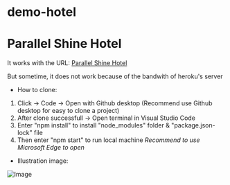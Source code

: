 # demo-hotel
# Parallel Shine Hotel

It works with the URL: [Parallel Shine Hotel](https://demo-hotel-live.herokuapp.com/?fbclid=IwAR0MEI4_9huVQH1n4WCogfhiokQHV4OgaP14CPMVE3lJRiD0uKh2c-EGbPQ)

But sometime, it does not work because of the bandwith of heroku's server


* How to clone:
1. Click -> Code -> Open with Github desktop (Recommend use Github desktop for easy to clone a project)
2. After clone successfull -> Open terminal in Visual Studio Code 
3. Enter "npm install" to install "node_modules" folder & "package.json-lock" file
4. Then enter "npm start" to run local machine
_Recommend to use Microsoft Edge to open_

* Illustration image:

![Image](https://lh3.googleusercontent.com/Sfpo1qb0yJLWZUc2f6lSdsPspvZfkyOmJszluLOfd6u5NzK6FVYcev5sLishCrveWUqFlMLnYmyA8T-Vh2HPXe7FXmmND-_tLF_1asRuwhoZGlxP-wpftPstxwVcGGB08lqa1cgZiWpj56FvS3ZQO19fwqgBrdwUpNS3ux_eQ0YSDq9ZtOqs7z93t_HAI_LbQsbPPYtwsltn6wz6pXT4gyfPcklvw2m3R1ZdsSWqCxOh12A58_pIwKxEe9Ecsuzcrpr8LiVvddM1OqjiHHKLA2waoqnQGdnDT4NtsMJoeOTc3FJFQjrl-zxlEtUE4T98C6BwrO2jsgKPw6pxVtBZIyTukj2_Q0XSSo1RkWLpCKQYRNzZXv26bfLI19twVMvpeGbHDK_tVjHFonYkYkhjzQ4Ek6PBp7svZY8N0pP-hAJmFtI63b6ZAPFmRA4ludsUiN1UwJTAXjwkzK8M9fOHYFfJFEoztneZmhcM9njZI8FAFvvia1lNtK3UQ7dEnJcSek74628_CxTpwb_c5HVS9UAoj6b_optm8giwiaCNdQmGSgQPQGOC4GJcMkGPmiGSF01vGynr1iHIFZpoEHsU4S_bAnfLOjIVbQYK29bu-xm10bVjya2yMCzcmI-yBP6ZYXk6uH2ptgnYsefM1LRB9mKW-24BwaD3pGFE6VtI9C5qO6rrI8Pdr2VZF51UFUBUMkmF0yOMA9QCk-390RDoLBP-yw=w377-h189-no?authuser=0)
